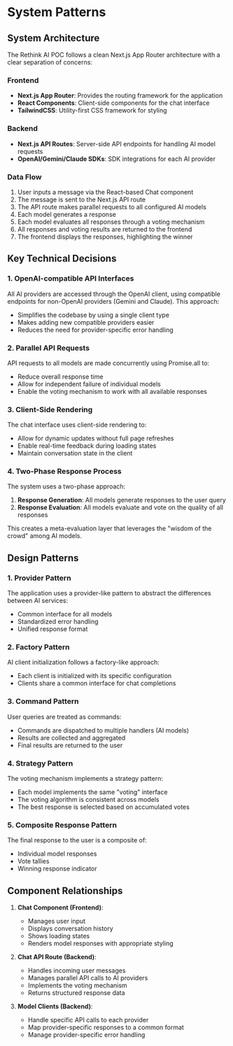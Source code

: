 # System Patterns

## System Architecture

The Rethink AI POC follows a clean Next.js App Router architecture with a clear separation of concerns:

### Frontend
- **Next.js App Router**: Provides the routing framework for the application
- **React Components**: Client-side components for the chat interface
- **TailwindCSS**: Utility-first CSS framework for styling

### Backend
- **Next.js API Routes**: Server-side API endpoints for handling AI model requests
- **OpenAI/Gemini/Claude SDKs**: SDK integrations for each AI provider

### Data Flow
1. User inputs a message via the React-based Chat component
2. The message is sent to the Next.js API route
3. The API route makes parallel requests to all configured AI models
4. Each model generates a response
5. Each model evaluates all responses through a voting mechanism
6. All responses and voting results are returned to the frontend
7. The frontend displays the responses, highlighting the winner

## Key Technical Decisions

### 1. OpenAI-compatible API Interfaces
All AI providers are accessed through the OpenAI client, using compatible endpoints for non-OpenAI providers (Gemini and Claude). This approach:
- Simplifies the codebase by using a single client type
- Makes adding new compatible providers easier
- Reduces the need for provider-specific error handling

### 2. Parallel API Requests
API requests to all models are made concurrently using Promise.all to:
- Reduce overall response time
- Allow for independent failure of individual models
- Enable the voting mechanism to work with all available responses

### 3. Client-Side Rendering
The chat interface uses client-side rendering to:
- Allow for dynamic updates without full page refreshes
- Enable real-time feedback during loading states
- Maintain conversation state in the client

### 4. Two-Phase Response Process
The system uses a two-phase approach:
1. **Response Generation**: All models generate responses to the user query
2. **Response Evaluation**: All models evaluate and vote on the quality of all responses

This creates a meta-evaluation layer that leverages the "wisdom of the crowd" among AI models.

## Design Patterns

### 1. Provider Pattern
The application uses a provider-like pattern to abstract the differences between AI services:
- Common interface for all models
- Standardized error handling
- Unified response format

### 2. Factory Pattern
AI client initialization follows a factory-like approach:
- Each client is initialized with its specific configuration
- Clients share a common interface for chat completions

### 3. Command Pattern
User queries are treated as commands:
- Commands are dispatched to multiple handlers (AI models)
- Results are collected and aggregated
- Final results are returned to the user

### 4. Strategy Pattern
The voting mechanism implements a strategy pattern:
- Each model implements the same "voting" interface
- The voting algorithm is consistent across models
- The best response is selected based on accumulated votes

### 5. Composite Response Pattern
The final response to the user is a composite of:
- Individual model responses
- Vote tallies
- Winning response indicator

## Component Relationships

1. **Chat Component (Frontend)**:
   - Manages user input
   - Displays conversation history
   - Shows loading states
   - Renders model responses with appropriate styling

2. **Chat API Route (Backend)**:
   - Handles incoming user messages
   - Manages parallel API calls to AI providers
   - Implements the voting mechanism
   - Returns structured response data

3. **Model Clients (Backend)**:
   - Handle specific API calls to each provider
   - Map provider-specific responses to a common format
   - Manage provider-specific error handling
